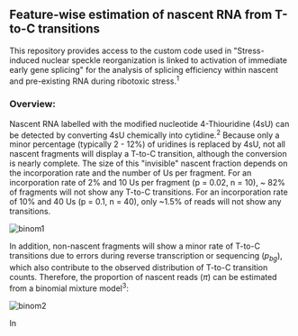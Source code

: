 ## Feature-wise estimation of nascent RNA from T-to-C transitions

This repository provides access to the custom code used in "Stress-induced nuclear speckle reorganization is linked to activation of immediate early gene splicing" for the analysis of splicing efficiency within nascent and pre-existing RNA during ribotoxic stress.<sup>1</sup>

### Overview:
Nascent RNA labelled with the modified nucleotide 4-Thiouridine (4sU) can be detected by converting 4sU chemically into cytidine.<sup>2</sup> Because only a minor percentage (typically 2 - 12%) of uridines is replaced by 4sU, not all nascent fragments will display a T-to-C transition, although the conversion is nearly complete. The size of this "invisible" nascent fraction depends on the incorporation rate and the number of Us per fragment. For an incorporation rate of 2% and 10 Us per fragment (p = 0.02, n = 10), ~ 82% of fragments will not show any T-to-C transitions. For an incorporation rate of 10% and 40 Us (p = 0.1, n = 40), only ~1.5% of reads will not show any transitions.

![binom1](https://user-images.githubusercontent.com/37538623/235510082-b82756c5-270f-4349-b904-18f66d959d61.png)

In addition, non-nascent fragments will show a minor rate of T-to-C transitions due to errors during reverse transcription or sequencing ($p_{bg}$), which also contribute to the observed distribution of T-to-C transition counts. Therefore, the proportion of nascent reads ($\pi$) can be estimated from a binomial mixture model<sup>3</sup>:

![binom2](https://user-images.githubusercontent.com/37538623/235511542-efab4876-92d1-4f09-a68f-bdc90050d99f.png)

In <Title of mansucript>, we estimated these parameters separately for intronic and spliced fragments as well as for regulatory groups of genes in order to draw conclusions about splicing efficiency within nascent and pre-existing RNA during ribotoxic stress.<sup>1</sup>  

### Steps
* Alignment to the genome using STAR<sup>4</sup>
* Identification of SNPs (from an external set of sequences; theoretically, this can be achieved from the same data, because SNPs should lead to a much higher T-to-C transition rate than 4sU incorporation)
* Removal of reads that overlap putative SNPs
* Identification and annotation of intronic and exon-exon junction reads with featureCounts<sup>5</sup>
* Feature-wise counting of T-to-C transitions (i.e. at the gene-level)
* Estimation of parameters (transition probability and proportion of nascent reads, background transition rate within non-nascent reads) for groups of genes using non-linear regression in R 

### Tools
In "Stress-induced nuclear speckle reorganization is linked to activation of immediate early gene splicing", we used the following tools:
* STAR v2.5.3a
* samtools v1.7
* featureCounts v1.5.2
* R v4.0.5
  
### Preparation
If you want to recapitulate the full analysis presented in Sung et al. 2023, you have to download the following additional files:
* Fastq files from GEO (GSE231520) (place them into the directory ./raw_data)
* Genome Reference Consortium Human Build 38 patch release 10 (GRCh38.p10), as a fasta file in ./genome_files/GRCh38.p10.genome.fa
In addition, the gtf files provided in ./genome_files have to be de-compressed.
  
### References
1. Sung HM, Schott J, Boss P, Lehmann JA, Hardt MR, Lindner D, Messens J, Bogeski I, Ohler U, Stoecklin G. Stress-induced nuclear speckle reorganization is linked to activation of immediate early gene splicing. J Cell Biol. 2023 Dec 4;222(12):e202111151.
2. Schott J, Reitter S, Lindner D, Grosser J, Bruer M, Shenoy A, Geiger T, Mathes A, Dobreva G, and Stoecklin G. 2021. 'Nascent Ribo-Seq measures ribosomal loading time and reveals kinetic impact on ribosome density', Nat Methods, 18: 1068-74.
3. Jurges C, Dolken L, and Erhard F. 2018. 'Dissecting newly transcribed and old RNA using GRAND-SLAM', Bioinformatics, 34: i218-i26.
4. Dobin A, Davis CA, Schlesinger F, Drenkow J, Zaleski C, Jha S, Batut P, Chaisson M, and Gingeras TR. 2013. 'STAR: ultrafast universal RNA-seq aligner', Bioinformatics, 29: 15-21.
5. Liao Y, Smyth GK, and Shi W. 2014. 'featureCounts: an efficient general purpose program for assigning sequence reads to genomic features', Bioinformatics, 30: 923-30.
